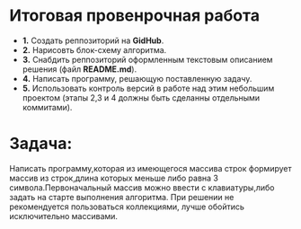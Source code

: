 # **Итоговая провенрочная работа**
- **1.** Создать реппозиторий на **GidHub**.
- **2.** Нарисовть блок-схему алгоритма.
- **3.** Снабдить реппозиторий оформленным текстовым описанием решения (файл **README.md**).  
- **4.** Написать программу, решающую поставленную задачу.
- **5.** Использовать контроль версий в работе над этим небольшим проектом (этапы 2,3 и 4 должны быть сделанны отдельными коммитами).

#  **Задача:**
Написать программу,которая из имеющегося массива строк формирует массив из строк,длина которых меньше либо равна 3 символа.Первоначальный массив можно ввести с клавиатуры,либо задать на старте выполнения алгоритма. При решении не рекомендуется пользоваться коллекциями, лучше обойтись исключительно массивами.
